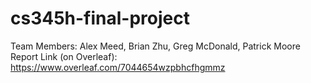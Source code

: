 # cs345h-final-project
Team Members: Alex Meed, Brian Zhu, Greg McDonald, Patrick Moore  
Report Link (on Overleaf): https://www.overleaf.com/7044654wzpbhcfhgmmz
